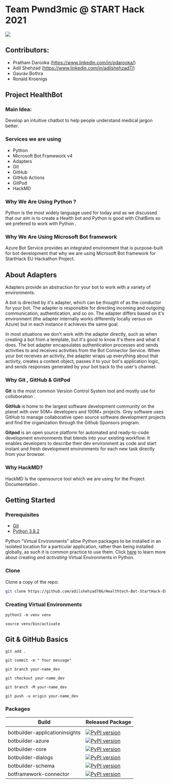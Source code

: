 # Team Pwnd3mic @ START Hack 2021


![](https://i.imgur.com/bTOrlcH.png)

## Contributors: 

* Pratham Darooka (https://www.linkedin.com/in/pdarooka/)
* Adil Shehzad (https://www.linkedin.com/in/adilshehzad7/)
* Gaurav Bothra
* Ronald Kroenigs

##  Project HealthBot

### Main Idea:
Develop an intuitive chatbot to help people understand medical jargon better.

### Services we are using

* Python 
* Microsoft Bot Framework v4 
* Adapters
* Git
* GitHub 
* GitHub Actions 
* GitPod
* HackMD


### Why We Are Using Python ?

Python is the most widely language used for today and as we discussed that our aim is to create a Health bot and Python is good with ChatBots so we prefered to work with Python . 

### Why We Are Using Microsoft Bot framework 

Azure Bot Service provides an integrated environment that is purpose-built for bot development that why we are using Microsoft Bot framework for StartHack EU Hackathon Project.

## About Adapters

Adapters provide an abstraction for your bot to work with a variety of environments.

A bot is directed by it's adapter, which can be thought of as the conductor for your bot. The adapter is responsible for directing incoming and outgoing communication, authentication, and so on. The adapter differs based on it's environment (the adapter internally works differently locally versus on Azure) but in each instance it achieves the same goal.

In most situations we don't work with the adapter directly, such as when creating a bot from a template, but it's good to know it's there and what it does. The bot adapter encapsulates authentication processes and sends activities to and receives activities from the Bot Connector Service. When your bot receives an activity, the adapter wraps up everything about that activity, creates a context object, passes it to your bot's application logic, and sends responses generated by your bot back to the user's channel.

### Why Git , GitHub  & GitPod

**Git** is the most common Version Control System tool and mostly use for colloboration .

**GitHub** is home to the largest software development community on the planet with over 50M+ developers and 100M+ projects. Grey software uses GitHub to manage collaborative open source software development projects and find the organization through the Github Sponsors program.

**Gitpod** is an open source platform for automated and ready-to-code development environments that blends into your existing workflow. It enables developers to describe their dev environment as code and start instant and fresh development environments for each new task directly from your browser.

### Why HackMD?

HackMD Is the opensource tool which we are using for the Project Documentation . 


## Getting Started


### Prerequisites

- [Git](https://git-scm.com/downloads)
- [Python 3.8.2](https://www.python.org/downloads/)

Python "Virtual Environments" allow Python packages to be installed in an isolated location for a particular application, rather than being installed globally, as such it is common practice to use them. Click [here](https://packaging.python.org/tutorials/installing-packages/#creating-virtual-environments) to learn more about creating _and activating_ Virtual Environments in Python.

### Clone
Clone a copy of the repo:
```bash
git clone https://github.com/adilshehzad786/Healthtech-Bot-StartHack-EU.git
```
### Creating Virtual Environments

```
python3 -m venv venv

source venv/bin/activate

```

## Git & GitHub Basics 

```
git add . 

git commit -m " Your message"

git branch your-name_dev

git checkout your-name_dev

git branch -M your-name_dev

git push -u origin your-name_dev

```

### Packages

| Build | Released Package |
 |----|---------------|
|  |
| botbuilder-applicationinsights | [![PyPI version](https://badge.fury.io/py/botbuilder-applicationinsights.svg)](https://pypi.org/project/botbuilder-applicationinsights/) |
| botbuilder-azure | [![PyPI version](https://badge.fury.io/py/botbuilder-azure.svg)](https://pypi.org/project/botbuilder-azure/) |
| botbuilder-core | [![PyPI version](https://badge.fury.io/py/botbuilder-core.svg)](https://pypi.org/project/botbuilder-core/) |
| botbuilder-dialogs | [![PyPI version](https://badge.fury.io/py/botbuilder-dialogs.svg)](https://pypi.org/project/botbuilder-dialogs/) |
| botbuilder-schema | [![PyPI version](https://badge.fury.io/py/botbuilder-schema.svg)](https://pypi.org/project/botbuilder-schema/) |
| botframework-connector | [![PyPI version](https://badge.fury.io/py/botframework-connector.svg)](https://pypi.org/project/botframework-connector/) |
